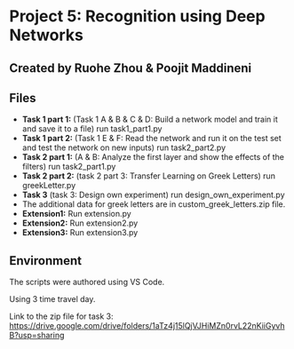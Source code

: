# Project 5: Recognition using Deep Networks

## Created by Ruohe Zhou & Poojit Maddineni

## Files

- **Task 1 part 1:** (Task 1 A & B & C & D: Build a network model and train it and save it to a file) run task1_part1.py
- **Task 1 part 2:** (Task 1 E & F: Read the network and run it on the test set and test the network on new inputs) run task2_part2.py
- **Task 2 part 1:** (A & B: Analyze the first layer and show the effects of the filters) run task2_part1.py
- **Task 2 part 2:** (task 2 part 3: Transfer Learning on Greek Letters) run greekLetter.py
- **Task 3** (task 3: Design own experiment) run design_own_experiment.py
- The additional data for greek letters are in custom_greek_letters.zip file.
- **Extension1:** Run extension.py
- **Extension2:** Run extension2.py
- **Extension3:** Run extension3.py

## Environment 
The scripts were authored using VS Code.

Using 3 time travel day.


Link to the zip file for task 3: https://drive.google.com/drive/folders/1aTz4j15lQjVJHiMZn0rvL22nKiiGyvhB?usp=sharing